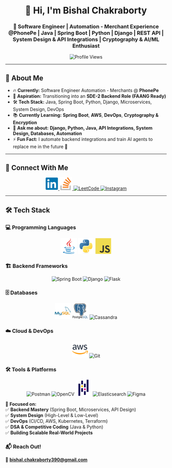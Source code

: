 <h1 align="center">👋 Hi, I'm Bishal Chakraborty</h1>
<h3 align="center">🚀 Software Engineer | Automation - Merchant Experience @PhonePe | Java | Spring Boot | Python | Django | REST API | System Design & API Integrations | Cryptography & AI/ML Enthusiast</h3>

<p align="center">
  <img src="https://komarev.com/ghpvc/?username=satyanweshi11&label=Profile%20views&color=0e75b6&style=flat" alt="Profile Views" />
</p>

---

## 🚀 About Me  
- 🔥 **Currently:** Software Engineer Automation - Merchants @ **PhonePe**  
- 🎯 **Aspiration:** Transitioning into an **SDE-2 Backend Role (FAANG Ready)**  
- 🛠 **Tech Stack:** Java, Spring Boot, Python, Django, Microservices, System Design, DevOps  
- 📚 **Currently Learning:** **Spring Boot**, **AWS**, **DevOps**, **Cryptography & Encryption**  
- 💬 **Ask me about:** **Django, Python, Java, API Integrations, System Design, Databases, Automation**  
- ⚡ **Fun Fact:** I automate backend integrations and train AI agents to replace me in the future 🤖  

---

## 🔗 Connect With Me  
<p align="center">
  <a href="https://linkedin.com/in/chakraborty11bishal" target="blank">
    <img src="https://raw.githubusercontent.com/devicons/devicon/master/icons/linkedin/linkedin-original.svg" alt="LinkedIn" width="40" height="40"/>
  </a>  
  <a href="https://stackoverflow.com/users/22128782" target="blank">
    <img src="https://raw.githubusercontent.com/devicons/devicon/master/icons/stackoverflow/stackoverflow-original.svg" alt="Stack Overflow" width="40" height="40"/>
  </a>  
  <a href="https://leetcode.com/satyanweshi_chakraborty" target="blank">
    <img src="https://preview.redd.it/i-have-been-leetcoding-for-a-while-but-what-does-the-v0-ucy9q7w40wtc1.jpg?width=720&format=pjpg&auto=webp&s=41e11a55faf86e0b7bbbddf934b906212caa0fa9" alt="LeetCode" width="40" height="40"/>
  </a>  
  <a href="https://instagram.com/satyanweshi_chakraborty" target="blank">
    <img src="https://img.freepik.com/premium-vector/instagram-vector-logo-icon-social-media-logotype_901408-395.jpg" alt="Instagram" width="40" height="40"/>
  </a>  
</p>

---

## 🛠 Tech Stack  

### 💻 Programming Languages  
<p align="center">
  <img src="https://raw.githubusercontent.com/devicons/devicon/master/icons/java/java-original.svg" alt="Java" width="50" height="50"/>
  <img src="https://raw.githubusercontent.com/devicons/devicon/master/icons/python/python-original.svg" alt="Python" width="50" height="50"/>
  <img src="https://raw.githubusercontent.com/devicons/devicon/master/icons/javascript/javascript-original.svg" alt="JavaScript" width="50" height="50"/>
</p>

### 🏗️ Backend Frameworks  
<p align="center">
  <img src="https://www.vectorlogo.zone/logos/springio/springio-icon.svg" alt="Spring Boot" width="50" height="50"/>
  <img src="https://cdn.worldvectorlogo.com/logos/django.svg" alt="Django" width="50" height="50"/>
  <img src="https://repository-images.githubusercontent.com/596892/cc2c69ec-9251-4b33-8283-b86a8659c9cb" alt="Flask" width="50" height="50"/>
</p>

### 🗄️ Databases  
<p align="center">
  <img src="https://raw.githubusercontent.com/devicons/devicon/master/icons/mysql/mysql-original-wordmark.svg" alt="MySQL" width="50" height="50"/>
  <img src="https://raw.githubusercontent.com/devicons/devicon/master/icons/postgresql/postgresql-original-wordmark.svg" alt="PostgreSQL" width="50" height="50"/>
  <img src="https://www.vectorlogo.zone/logos/apache_cassandra/apache_cassandra-icon.svg" alt="Cassandra" width="50" height="50"/>
</p>

### ☁️ Cloud & DevOps  
<p align="center">
  <img src="https://raw.githubusercontent.com/devicons/devicon/master/icons/amazonwebservices/amazonwebservices-original-wordmark.svg" alt="AWS" width="50" height="50"/>
  <img src="https://www.vectorlogo.zone/logos/git-scm/git-scm-icon.svg" alt="Git" width="50" height="50"/>
</p>

### 🛠️ Tools & Platforms  
<p align="center">
  <img src="https://www.vectorlogo.zone/logos/getpostman/getpostman-icon.svg" alt="Postman" width="50" height="50"/>
  <img src="https://www.vectorlogo.zone/logos/opencv/opencv-icon.svg" alt="OpenCV" width="50" height="50"/>
  <img src="https://raw.githubusercontent.com/devicons/devicon/master/icons/pandas/pandas-original.svg" alt="Pandas" width="50" height="50"/>
  <img src="https://www.vectorlogo.zone/logos/elastic/elastic-icon.svg" alt="Elasticsearch" width="50" height="50"/>
  <img src="https://www.vectorlogo.zone/logos/figma/figma-icon.svg" alt="Figma" width="50" height="50"/>
</p>

🚀 **Focused on:**  
✅ **Backend Mastery** (Spring Boot, Microservices, API Design)  
✅ **System Design** (High-Level & Low-Level)  
✅ **DevOps** (CI/CD, AWS, Kubernetes, Terraform)  
✅ **DSA & Competitive Coding** (Java & Python)  
✅ **Building Scalable Real-World Projects**  

### 📬 Reach Out!  
📧 **bishal.chakraborty390@gmail.com**  

